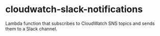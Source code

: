 # cloudwatch-slack-notifications
Lambda function that subscribes to CloudWatch SNS topics and sends them to a Slack channel.
